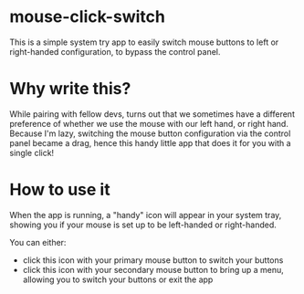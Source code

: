 mouse-click-switch
==================

This is a simple system try app to easily switch mouse buttons to left or right-handed configuration, to bypass the control panel.

Why write this?
===============
While pairing with fellow devs, turns out that we sometimes have a different preference of whether we use the mouse with our left hand, or right hand.
Because I'm lazy, switching the mouse button configuration via the control panel became a drag, hence this handy little app that does it for you with a single click!

How to use it
=============
When the app is running, a "handy" icon will appear in your system tray, showing you if your mouse is set up to be left-handed or right-handed.

You can either:
- click this icon with your primary mouse button to switch your buttons
- click this icon with your secondary mouse button to bring up a menu, allowing you to switch your buttons or exit the app
